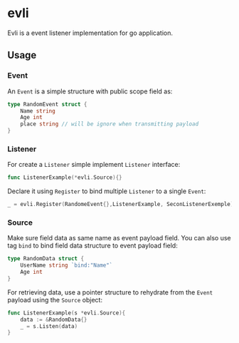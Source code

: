 # evli

Evli is a event listener implementation for go application.

## Usage

### Event

An `Event` is a simple structure with public scope field as:

```go
type RandomEvent struct {
    Name string
    Age int
    place string // will be ignore when transmitting payload
}
```

### Listener

For create a `Listener` simple implement `Listener` interface:

```go
func ListenerExample(*evli.Source){}
```

Declare it using `Register` to bind multiple `Listener` to a single `Event`:

```go
_ = evli.Register(RandomeEvent{},ListenerExample, SeconListenerExemple)
```

### Source


Make sure field data as same name as event payload field.
You can also use tag `bind` to bind field data structure to event payload field:

```go
type RandomData struct {
    UserName string `bind:"Name"`
    Age int
}
```

For retrieving data, use a pointer structure to rehydrate from the `Event` payload using the `Source` object:

```go
func ListenerExample(s *evli.Source){
    data := &RandomData{}
    _ = s.Listen(data)
}
```